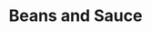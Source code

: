 ---
title: Beans and Sauce
description: Boiled beans, pepper, tomatoes, onions, spices, groundnut oil.
featured-image: /uploads/beans-sauce.jpg
theme: Others
---